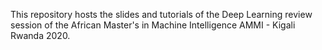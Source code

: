 This repository hosts the slides and tutorials of the Deep Learning review session of the African Master's in Machine Intelligence AMMI - Kigali Rwanda 2020.
